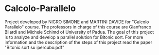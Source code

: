# Calcolo-Parallelo
Project developed by NIGRO SIMONE and MARTINI DAVIDE for "Calcolo Parallelo" course. 
The professors in charge of this course are Gianfranco Bilardi and Michele Schimd of University of Padua. 
The goal of this project is to analyze and develop a parallel solution for Bitonic sort.
For more information and the description of the steps of this project read the paper "Bitonic sort su ipercubo.pdf"
